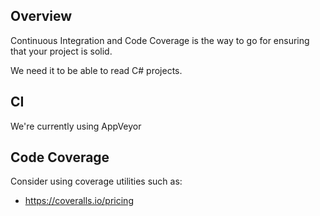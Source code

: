 ## Overview
Continuous Integration and Code Coverage is the way to go for ensuring that your project is solid.

We need it to be able to read C# projects.

## CI
We're currently using AppVeyor

## Code Coverage
Consider using coverage utilities such as:
* https://coveralls.io/pricing
